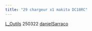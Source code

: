 ```yaml
---
title: "29 chargeur x1 makita DC18RC"
---
```


[L_Outils](notes/equipements/outils/L_Outils.md) 250322 [danielSarraco](notes/utilisateurs/beneficiaires/danielSarraco.md)